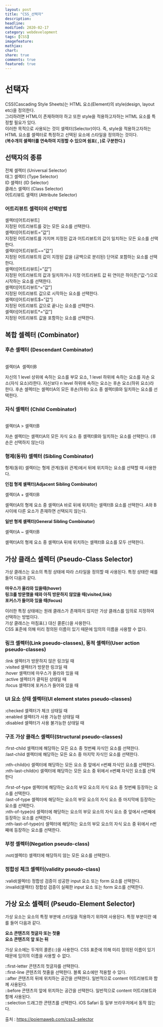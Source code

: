 ```yaml
---
layout: post
title: "CSS_선택자"
description:
headline:
modified: 2020-02-17
category: webdevelopment
tags: [CSS]
imagefeature:
mathjax:
chart:
share: true
comments: true
featured: true
---
```


# 선택자

CSS(Cascading Style Sheets)는 HTML 요소(Element)의 style(design, layout etc)을 정의한다.  
그리하려면 HTML이 존재하여야 하고 또한 style을 적용하고자하는 HTML 요소를 특정할 필요가 있다.  
이러한 목적으로 사용되는 것이 셀렉터(Selector)이다. 즉, style을 적용하고자하는 HTML 요소를 셀렉터로 특정하고 선택된 요소에 스타일을 정의하는 것이다.  
**(복수개의 셀렉터를 연속하여 지정할 수 있으며 쉼표( , )로 구분한다.)**

## 선택자의 종류

<span class="orange">전체 셀렉터 (Universal Selector)</span>  
<span class="orange">태그 셀렉터 (Type Selector)</span>  
<span class="orange">ID 셀렉터 (ID Selector)</span>  
<span class="orange">클래스 셀렉터 (Class Selector)</span>  
<span class="orange">어트리뷰트 셀렉터 (Attribute Selector)</span>

### 어트리뷰트 셀럭터의 선택방법

<span class="gray">셀렉터[어트리뷰트]</span>  
지정된 어트리뷰트를 갖는 모든 요소를 선택한다.  
<span class="gray">셀렉터[어트리뷰트=”값”]</span>  
지정된 어트리뷰트를 가지며 지정된 값과 어트리뷰트의 값이 일치하는 모든 요소를 선택한다.  
<span class="gray">셀렉터[어트리뷰트~=”값”]</span>  
지정된 어트리뷰트의 값이 지정된 값을 (공백으로 분리된) 단어로 포함하는 요소를 선택한다.  
<span class="gray">셀렉터[어트리뷰트|=”값”]</span>  
지정된 어트리뷰트의 값과 일치하거나 지정 어트리뷰트 값 뒤 연이은 하이픈(“값-“)으로 시작하는 요소를 선택한다.  
<span class="gray">셀렉터[어트리뷰트^=”값”]</span>  
지정된 어트리뷰트 값으로 시작하는 요소를 선택한다.  
<span class="gray">셀렉터[어트리뷰트$=”값”]</span>  
지정된 어트리뷰트 값으로 끝나는 요소를 선택한다.  
<span class="gray">셀렉터[어트리뷰트*=”값”]</span>  
지정된 어트리뷰트 값을 포함하는 요소를 선택한다.

## 복합 셀렉터 (Combinator)

### 후손 셀렉터 (Descendant Combinator)

<br>
<span class="blackbox">셀렉터A &nbsp;셀렉터B</span>

자신의 1 level 상위에 속하는 요소를 부모 요소, 1 level 하위에 속하는 요소를 자손 요소(자식 요소)라한다.
자신보다 n level 하위에 속하는 요소는 후손 요소(하위 요소)라 한다.
후손 셀렉터는 셀렉터A의 모든 후손(하위) 요소 중 셀렉터B와 일치하는 요소를 선택한다.

### 자식 셀렉터 (Child Combinator)

<br>
<span class="blackbox">셀렉터A > 셀렉터B</span>

자손 셀렉터는 셀렉터A의 모든 자식 요소 중 셀렉터B와 일치하는 요소를 선택한다. (후손은 선택하지 않는다)

### 형제(동위) 셀렉터 (Sibling Combinator)

형제(동위) 셀렉터는 형제 관계(동위 관계)에서 뒤에 위치하는 요소를 선택할 때 사용한다.

**인접 형제 셀렉터(Adjacent Sibling Combinator)**

<span class="blackbox">셀렉터A + 셀렉터B</span>

셀렉터A의 형제 요소 중 셀렉터A 바로 뒤에 위치하는 셀렉터B 요소를 선택한다. A와 B 사이에 다른 요소가 존재하면 선택되지 않는다.

**일반 형제 셀렉터(General Sibling Combinator)**

<span class="blackbox">셀렉터A ~ 셀렉터B</span>

셀렉터A의 형제 요소 중 셀렉터A 뒤에 위치하는 셀렉터B 요소를 모두 선택한다.

## 가상 클래스 셀렉터 (Pseudo-Class Selector)

가상 클래스는 요소의 특정 상태에 따라 스타일을 정의할 때 사용된다. 특정 상태란 예를 들어 다음과 같다.

**마우스가 올라와 있을때(hover)**  
**링크를 방문했을 때와 아직 방문하지 않았을 때(visited,link)**  
**포커스가 들어와 있을 때(focus)**

이러한 특정 상태에는 원래 클래스가 존재하지 않지만 가상 클래스를 임의로 지정하여 선택하는 방법이다.  
가상 클래스는 마침표(.) 대신 콜론(:)을 사용한다.  
CSS 표준에 의해 미리 정의된 이름이 있기 때문에 임의의 이름을 사용할 수 없다.

### 링크 셀렉터(Link pseudo-classes), 동적 셀렉터(User action pseudo-classes)

<span class="gray">:link</span> 셀렉터가 방문하지 않은 링크일 때  
<span class="gray">:visited</span> 셀렉터가 방문한 링크일 때  
<span class="gray">:hover</span> 셀렉터에 마우스가 올라와 있을 때  
<span class="gray">:active</span> 셀렉터가 클릭된 상태일 때  
<span class="gray">:focus</span> 셀렉터에 포커스가 들어와 있을 때

### UI 요소 상태 셀렉터(UI element states pseudo-classes)

<span class="gray">:checked</span> 셀렉터가 체크 상태일 때  
<span class="gray">:enabled</span> 셀렉터가 사용 가능한 상태일 때  
<span class="gray">:disabled</span> 셀렉터가 사용 불가능한 상태일 때

### 구조 가상 클래스 셀렉터(Structural pseudo-classes)

<span class="gray">:first-child</span> 셀렉터에 해당하는 모든 요소 중 첫번째 자식인 요소를 선택한다.  
<span class="gray">:last-child</span> 셀렉터에 해당하는 모든 요소 중 마지막 자식인 요소를 선택한다.

<span class="gray">:nth-child(n)</span> 셀렉터에 해당하는 모든 요소 중 앞에서 n번째 자식인 요소를 선택한다.  
<span class="gray">:nth-last-child(n)</span> 셀렉터에 해당하는 모든 요소 중 뒤에서 n번째 자식인 요소를 선택한다

<span class="gray">:first-of-type</span> 셀렉터에 해당하는 요소의 부모 요소의 자식 요소 중 첫번째 등장하는 요소를 선택한다.  
<span class="gray">:last-of-type</span> 셀렉터에 해당하는 요소의 부모 요소의 자식 요소 중 마지막에 등장하는 요소를 선택한다.  
<span class="gray">:nth-of-type(n)</span> 셀렉터에 해당하는 요소의 부모 요소의 자식 요소 중 앞에서 n번째에 등장하는 요소를 선택한다.  
<span class="gray">:nth-last-of-type(n)</span> 셀렉터에 해당하는 요소의 부모 요소의 자식 요소 중 뒤에서 n번째에 등장하는 요소를 선택한다.

### 부정 셀렉터(Negation pseudo-class)

<span class="gray">:not(셀렉터)</span> 셀렉터에 해당하지 않는 모든 요소를 선택한다.

### 정합성 체크 셀렉터(validity pseudo-class)

<span class="gray">:valid(셀렉터)</span> 정합성 검증이 성공한 input 요소 또는 form 요소를 선택한다.  
<span class="gray">:invalid(셀렉터)</span> 정합성 검증이 실패한 input 요소 또는 form 요소를 선택한다.

## 가상 요소 셀렉터 (Pseudo-Element Selector)

가상 요소는 요소의 특정 부분에 스타일을 적용하기 위하여 사용된다. 특정 부분이란 예를 들어 다음과 같다.

**요소 콘텐츠의 첫글자 또는 첫줄**  
**요소 콘텐츠의 앞 또는 뒤**

가상 요소에는 두개의 콜론(::)을 사용한다. CSS 표준에 의해 미리 정의된 이름이 있기 때문에 임의의 이름을 사용할 수 없다.

<span class="gray">::first-letter</span> 콘텐츠의 첫글자를 선택한다.  
<span class="gray">::first-line</span> 콘텐츠의 첫줄을 선택한다. 블록 요소에만 적용할 수 있다.  
<span class="gray">::after</span> 콘텐츠의 뒤에 위치하는 공간을 선택한다. 일반적으로 content 어트리뷰트와 함께 사용된다.  
<span class="gray">::before</span> 콘텐츠의 앞에 위치하는 공간을 선택한다. 일반적으로 content 어트리뷰트와 함께 사용된다.  
<span class="gray">::selection</span> 드래그한 콘텐츠를 선택한다. iOS Safari 등 일부 브라우저에서 동작 않는다.

출처 : https://poiemaweb.com/css3-selector
